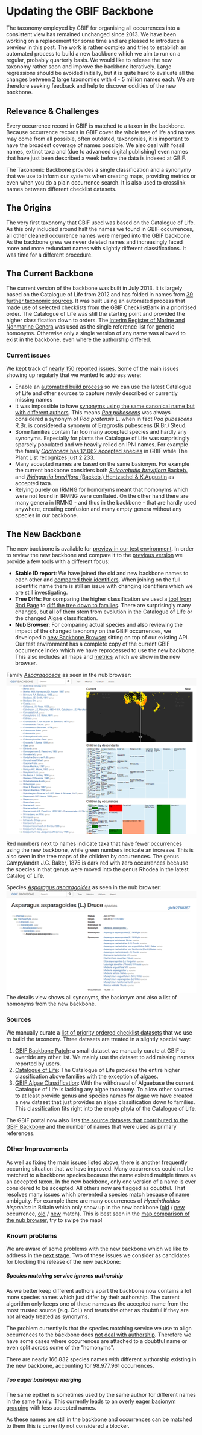 # Updating the GBIF Backbone
The taxonomy employed by GBIF for organising all occurrences into a consistent view has remained unchanged since 2013. We have been working on a replacement for some time and are pleased to introduce a preview in this post. The work is rather complex and tries to establish an automated process to build a new backbone which we aim to run on a regular, probably quarterly basis. We would like to release the new taxonomy rather soon and improve the backbone iteratively. Large regressions should be avoided initially, but it is quite hard to evaluate all the changes between 2 large taxonomies with 4 - 5 million names each. We are therefore seeking feedback and help to discover oddities of the new backbone.

## Relevance & Challenges
Every occurrence record in GBIF is matched to a taxon in the backbone. Because occurrence records in GBIF cover the whole tree of life and names may come from all possible, often outdated, taxonomies, it is important to have the broadest coverage of names possible. We also deal with fossil names, extinct taxa and (due to advanced digital publishing) even names that have just been described a week before the data is indexed at GBIF.

The Taxonomic Backbone provides a single classification and a synonymy that we use to inform our systems when creating maps, providing metrics or even when you do a plain occurrence search. It is also used to crosslink names between different checklist datasets.

## The Origins
The very first taxonomy that GBIF used was based on the Catalogue of Life. As this only included around half the names we found in GBIF occurrences, all other cleaned occurrence names were merged into the GBIF backbone. As the backbone grew we never deleted names and increasingly faced more and more redundant names with slightly different classifications. It was time for a different procedure.

## The Current Backbone
The current version of the backbone was built in July 2013. It is largely based on the Catalogue of Life from 2012 and has folded in names from [39 further taxonomic sources](nub-live/sources.md). It was built using an automated process that made use of selected checklists from the GBIF ChecklistBank in a prioritised order. The Catalogue of Life was still the starting point and provided the higher classification down to orders. The [Interim Register of Marine and Nonmarine Genera](http://www.gbif-uat.org/dataset/714c64e3-2dc1-4bb7-91e4-54be5af4da12) was used as the single reference list for generic homonyms. Otherwise only a single version of any name was allowed to exist in the backbone, even where the authorship differed. 

### Current issues
We kept track of [nearly 150 reported issues](http://dev.gbif.org/issues/issues/?jql=labels%20%3D%20nub). Some of the main issues showing up regularly that we wanted to address were:

 - Enable an [automated build process](http://dev.gbif.org/issues/browse/POR-2467) so we can use the latest Catalogue of Life and other sources to capture newly described or currently missing names
 - It was impossible to have [synonyms using the same canonical name but with different authors](http://dev.gbif.org/issues/browse/POR-353). This means [*Poa pubescens*](http://www.gbif.org/species/4113236) was always considered a synonym of *Poa pratensis* L. when in fact *Poa pubescens* R.Br. is considered a synonym of Eragrostis pubescens (R.Br.) Steud.
 - Some families contain far too many accepted species and hardly any synonyms. Especially for plants the Catalogue of Life was surprisingly sparsely populated and we heavily relied on IPNI names. For example the family [*Cactaceae* has 12.062 accepted species](http://dev.gbif.org/issues/browse/POR-1389) in GBIF while The Plant List recognizes just 2.233.
 - Many accepted names are based on the same basionym. For example the current backbone considers both [*Sulcorebutia breviflora* Backeb.](http://www.gbif.org/species/7283318) and [*Weingartia breviflora* (Backeb.) Hentzschel & K.Augustin](http://www.gbif.org/species/7281391) as accepted taxa.
 - Relying purely on IRMNG for homonyms meant that homonyms which were not found in IRMNG were conflated. On the other hand there are many genera in IRMNG - and thus in the backbone - that are hardly used anywhere, creating confusion and many empty genera without any species in our backbone.

## The New Backbone
The new backbone is available for [preview in our test environment](http://www.gbif-uat.org/dataset/d7dddbf4-2cf0-4f39-9b2a-bb099caae36c). In order to review the new backbone and compare it to the [previous version](http://www.gbif.org/dataset/d7dddbf4-2cf0-4f39-9b2a-bb099caae36c) we provide a few tools with a different focus:

 - **Stable ID report**: We have joined the old and new backbone names to each other and [compared their identifiers](nub/stable-ids.md). When joining on the full scientific name there is still an issue with changing identifiers which we are still investigating.
 - **Tree Diffs**: For comparing the higher classification we used a [tool from Rod Page](http://iphylo.blogspot.dk/2015/12/visualising-difference-between-two.html) to [diff the tree down to families](http://mdoering.github.io/backbone-preview/families.html). There are surprisingly many changes, but all of them stem from evolution in the  Catalogue of Life or the changed Algae classification.
 - **Nub Browser**: For comparing actual species and also reviewing the impact of the changed taxonomy on the GBIF occurrences, we developed a [new Backbone Browser](http://mdoering.github.io/nub-browser/app/#/) sitting on top of our existing API. Our test environment has a complete copy of the current GBIF occurrence index which we have reprocessed to use the new backbone. This also includes all maps and [metrics](http://mdoering.github.io/nub-browser/app/#/metrics) which we show in the new browser.

Family [*Asparagaceae*](http://mdoering.github.io/nub-browser/app/#/taxon/7683) as seen in the nub browser:
![](Asparagaceae.png)

Red numbers next to names indicate taxa that have fewer occurrences using the new backbone, while green numbers indicate an increase. This is also seen in the tree maps of the children by occurrences. The genus Campylandra J.G. Baker, 1875 is dark red with zero occurrences because the species in that genus were moved into the genus Rhodea in the latest Catalog of Life.

Species [*Asparagus asparagoides*](http://mdoering.github.io/nub-browser/app/#/taxon/2768367) as seen in the nub browser:
![](Asparagus_asparagoides.png)
The details view shows all synonyms, the basionym and also a list of homonyms from the new backbone.


### Sources
We manually curate a [list of priority ordered checklist datasets](https://github.com/gbif/checklistbank/blob/master/checklistbank-nub/nub-sources.tsv) that we use to build the taxonomy. Three datasets are treated in a slightly special way:

 1. [GBIF Backbone Patch](http://www.gbif-uat.org/dataset/daacce49-b206-469b-8dc2-2257719f3afa): a small dataset we manually curate at GBIF to override any other list. We mainly use the dataset to add missing names reported by users.
 1. [Catalogue of Life](http://www.gbif-uat.org/dataset/7ddf754f-d193-4cc9-b351-99906754a03b): The Catalogue of Life provides the entire higher classification above families with the exception of algaes.
 1. [GBIF Algae Classification](http://www.gbif-uat.org/dataset/7ea21580-4f06-469d-995b-3f713fdcc37c): With the withdrawal of Algaebase the current Catalogue of Life is lacking any algae taxonomy. To allow other sources to at least provide genus and species names for algae we have created a new dataset that just provides an algae classification down to families. This classification fits right into the empty phyla of the Catalogue of Life.

The GBIF portal now also lists [the source datasets that contributed to the GBIF Backbone](http://www.gbif-uat.org/dataset/d7dddbf4-2cf0-4f39-9b2a-bb099caae36c/constituents) and the number of names that were used as primary references.


### Other Improvements
As well as fixing the main issues listed above, there is another frequently occurring situation that we have improved. Many occurrences could not be matched to a backbone species because the name existed multiple times as an accepted taxon. In the new backbone, only one version of a name is ever considered to be accepted. All others now are flagged as doubtful. That resolves many issues which prevented a species match because of name ambiguity. For example there are many occurrences of *Hyacinthoides hispanica* in Britain which only show up in the new backbone ([old](http://www.gbif.org/occurrence/795765755) / [new](http://www.gbif-uat.org/occurrence/795765755) occurrence, [old](http://api.gbif.org/v1/species/match?verbose=true&kingdom=plantae&name=Hyacinthoides%20hispanica) / [new](http://api.gbif-uat.org/v1/species/match?verbose=true&kingdom=plantae&name=Hyacinthoides%20hispanica) match). This is best seen in the [map comparison of the nub browser](http://mdoering.github.io/nub-browser/app/#/taxon/5304257), try to swipe the map! 

### Known problems
We are aware of some problems with the new backbone which we like to address in the [next stage](http://dev.gbif.org/issues/browse/POR-3029). Two of these issues we consider as candidates for blocking the release of the new backbone:

##### Species matching service ignores authorship
As we better keep different authors apart the backbone now contains a lot more species names which just differ by their authorship. The current algorithm only keeps one of these names as the accepted name from the most trusted source (e.g. CoL) and treats the other as doubtful if they are not already treated as synonyms.  

The problem currently is that the species matching service we use to align occurrences to the backbone does [not deal with authorship](http://dev.gbif.org/issues/browse/POR-2768). Therefore we have some cases where occurrences are attached to a doubtful name or even split across some of the "homonyms". 

There are nearly 166.832 species names with different authorship existing in the new backbone, accounting for 98.977.961 occurrences.


##### Too eager basionym merging
The same epithet is sometimes used by the same author for different names in the same family. This currently leads to an [overly eager basionym grouping](http://dev.gbif.org/issues/browse/POR-2989) with less accepted names.

As these names are still in the backbone and occurrences can be matched to them this is currently not considered a blocker.
